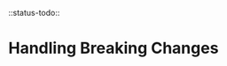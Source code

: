 <!--
title: Handling breaking changes
location: ./breaking-changes
type: page
-->

::status-todo::

# Handling Breaking Changes